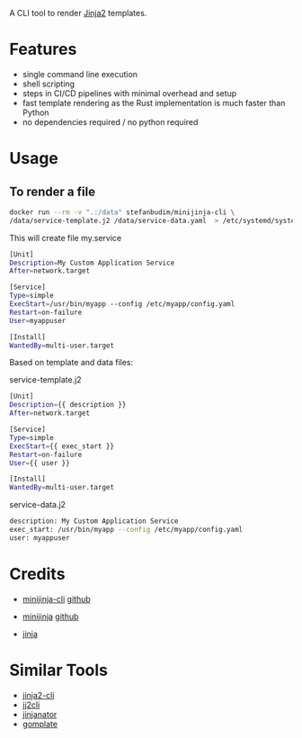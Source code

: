 A CLI tool to render [Jinja2](https://jinja.palletsprojects.com/en/stable/) templates.

# Features
- single command line execution
- shell scripting
- steps in CI/CD pipelines with minimal overhead and setup
- fast template rendering as the Rust implementation is much faster than Python
- no dependencies required / no python required

# Usage

## To render a file
```bash
docker run --rm -v ".:/data" stefanbudim/minijinja-cli \
/data/service-template.j2 /data/service-data.yaml  > /etc/systemd/system/my.service
```
This will create file my.service
```bash
[Unit]
Description=My Custom Application Service
After=network.target

[Service]
Type=simple
ExecStart=/usr/bin/myapp --config /etc/myapp/config.yaml
Restart=on-failure
User=myappuser

[Install]
WantedBy=multi-user.target
```

Based on template and data files:

service-template.j2
```bash
[Unit]
Description={{ description }}
After=network.target

[Service]
Type=simple
ExecStart={{ exec_start }}
Restart=on-failure
User={{ user }}

[Install]
WantedBy=multi-user.target
```


service-data.j2
```bash
description: My Custom Application Service
exec_start: /usr/bin/myapp --config /etc/myapp/config.yaml
user: myappuser
```


# Credits

- [minijinja-cli](https://crates.io/crates/minijinja-cli) [github](https://github.com/mitsuhiko/minijinja/tree/main/minijinja-cli)

- [minijinja](https://docs.rs/minijinja/latest/minijinja/) [github](https://github.com/mitsuhiko/minijinja)

- [jinja](https://github.com/pallets/jinja/)

# Similar Tools
- [jinja2-cli](https://github.com/mattrobenolt/jinja2-cli)
- [jj2cli](https://github.com/m000/jj2cli)
- [jinjanator](https://github.com/kpfleming/jinjanator)
- [gomplate](https://docs.gomplate.ca/)

